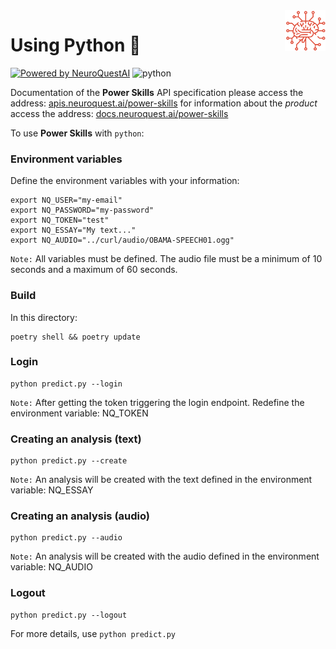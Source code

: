 <img src="https://raw.githubusercontent.com/NeuroQuestAi/neuroquestai.github.io/main/brand/products/power-skills/power-skills-128.png" align="right" width="65" height="65"/>

# Using Python 🚀

[![Powered by NeuroQuestAI](https://img.shields.io/badge/powered%20by-NeuroQuestAI-orange.svg?style=flat&colorA=E1523D&colorB=007D8A)](
https://neuroquest.ai)
![python](https://img.shields.io/static/v1.svg?label=python&message=3.11%20&color=orange)

Documentation of the **Power Skills** API specification please access the address: [apis.neuroquest.ai/power-skills](https://apis.neuroquest.ai/power-skills/) for 
information about the *product* access the address: [docs.neuroquest.ai/power-skills](https://docs.neuroquest.ai/power-skills/)

To use **Power Skills** with `python`:

### Environment variables

Define the environment variables with your information:

```shell
export NQ_USER="my-email"
export NQ_PASSWORD="my-password"
export NQ_TOKEN="test"
export NQ_ESSAY="My text..."
export NQ_AUDIO="../curl/audio/OBAMA-SPEECH01.ogg"
```

`Note:` All variables must be defined. The audio file must be a minimum of 10 seconds and a maximum of 60 seconds.

### Build

In this directory:

```shell
poetry shell && poetry update
```

### Login

```shell
python predict.py --login 
```

`Note:` After getting the token triggering the login endpoint. Redefine the environment variable: NQ_TOKEN

### Creating an analysis (text)

```shell
python predict.py --create
```

`Note:` An analysis will be created with the text defined in the environment variable: NQ_ESSAY

### Creating an analysis (audio)

```shell
python predict.py --audio
```

`Note:` An analysis will be created with the audio defined in the environment variable: NQ_AUDIO

### Logout

```shell
python predict.py --logout
```

For more details, use `python predict.py`
